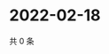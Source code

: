 # 2022-02-18

共 0 条

<!-- BEGIN WEIBO -->
<!-- 最后更新时间 Fri Feb 18 2022 22:10:47 GMT+0800 (China Standard Time) -->

<!-- END WEIBO -->
